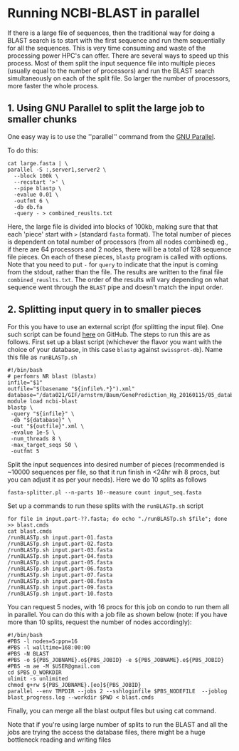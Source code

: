 # Running NCBI-BLAST in parallel

If there is a large file of sequences, then the traditional way for doing a BLAST search is to start with the first sequence and run them sequentially for all the sequences. This is very time consuming and waste of the processing power HPC's can offer. There are several ways to speed up this process. Most of them split the input sequence file into multiple pieces (usually equal to the number of processors) and run the BLAST search simultaneously on each of the split file. So larger the number of processors, more faster the whole process.


## 1. Using GNU Parallel to split the large job to smaller chunks</h3>

One easy way is to use the ''parallel'' command from the [GNU Parallel](http://www.gnu.org/software/parallel).

To do this:

```
cat large.fasta | \
parallel -S :,server1,server2 \
  --block 100k \
  --recstart '>' \
  --pipe blastp \
  -evalue 0.01 \
  -outfmt 6 \
  -db db.fa 
  -query - > combined_reuslts.txt
```

Here, the large file is divided into blocks of 100kb, making sure that that each 'piece' start with `>` (standard `fasta` format). The total number of pieces is dependent on total number of processors (from all nodes combined) eg., if there are 64 processors and 2 nodes, there will be a total of 128 sequence file pieces.  On each of these pieces, `blastp` program is called with options. Note that you need to put `-` for `query` to indicate that the input is coming from the stdout, rather than the file. The results are written to the final file `combined_reuslts.txt`. The order of the results will vary depending on what sequence went through the `BLAST` pipe and doesn't match the input order.

## 2. Splitting input query in to smaller pieces

For this you have to use an external script (for splitting the input file). One such script can be found [here](https://github.com/ISUgenomics/common_scripts/blob/master/fasta-splitter.pl) on GitHub. The steps to run this are as follows. First set up a blast script (whichever the flavor you want with the choice of your database, in this case `blastp` against `swissprot-db`). Name this file as `runBLASTp.sh`

```
#!/bin/bash
# perfomrs NR blast (blastx)
infile="$1"
outfile="$(basename "${infile%.*}").xml"
database="/data021/GIF/arnstrm/Baum/GenePrediction_Hg_20160115/05_databases/swissprot/uniprot_sprot"
module load ncbi-blast
blastp \
 -query "${infile}" \
 -db "${database}" \
 -out "${outfile}".xml \
 -evalue 1e-5 \
 -num_threads 8 \
 -max_target_seqs 50 \
 -outfmt 5
```

Split the input sequences into desired number of pieces (recommended is ~10000 sequences per file, so that it run finish in <24hr wih 8 procs, but you can adjust it as per your needs). Here we do 10 splits as follows

```
fasta-splitter.pl --n-parts 10--measure count input_seq.fasta
```

Set up a commands to run these splits with the `runBLASTp.sh` script

```
for file in input.part-??.fasta; do echo "./runBLASTp.sh $file"; done >> blast.cmds
cat blast.cmds
/runBLASTp.sh input.part-01.fasta
/runBLASTp.sh input.part-02.fasta
/runBLASTp.sh input.part-03.fasta
/runBLASTp.sh input.part-04.fasta
/runBLASTp.sh input.part-05.fasta
/runBLASTp.sh input.part-06.fasta
/runBLASTp.sh input.part-07.fasta
/runBLASTp.sh input.part-08.fasta
/runBLASTp.sh input.part-09.fasta
/runBLASTp.sh input.part-10.fasta
```
 
You can request 5 nodes, with 16 procs for this job on condo to run them all in parallel. You can do this with a job file as shown below (note: if you have more than 10 splits, request the number of nodes accordingly):

```
#!/bin/bash
#PBS -l nodes=5:ppn=16
#PBS -l walltime=168:00:00
#PBS -N BLAST
#PBS -o ${PBS_JOBNAME}.o${PBS_JOBID} -e ${PBS_JOBNAME}.e${PBS_JOBID}
#PBS -m ae -M $USER@gmail.com
cd $PBS_O_WORKDIR
ulimit -s unlimited
chmod g+rw ${PBS_JOBNAME}.[eo]${PBS_JOBID}
parallel --env TMPDIR --jobs 2 --sshloginfile $PBS_NODEFILE  --joblog blast_progress.log --workdir $PWD < blast.cmds
```

Finally, you can merge all the blast output files but using <blockcode>cat</blockcode> command.


Note that if you're using large number of splits to run the BLAST and all the jobs are trying the access the database files, there might be a huge bottleneck reading and writing files
